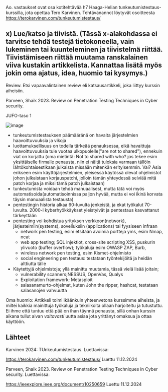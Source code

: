 Ao. vastaukset ovat osa kotitehtävää h7 Haaga-Helian tunkeutumistestaus-kurssilla, jota opettaa Tero Karvinen. 
Tehtävänannot löytyvät osoitteesta https://terokarvinen.com/tunkeutumistestaus/

## x) Lue/katso ja tiivistä. (Tässä x-alakohdassa ei tarvitse tehdä testejä tietokoneella, vain lukeminen tai kuunteleminen ja tiivistelmä riittää. Tiivistämiseen riittää muutama ranskalainen viiva kustakin artikkelista. Kannattaa lisätä myös jokin oma ajatus, idea, huomio tai kysymys.)
Review. Etsi vapaavalintainen review eli katsausartikkeli, joka liittyy kurssin aiheisiin.

Parveen, Shaik 2023. Review on Penetration Testing Techniques in Cyber security.

JUFO-taso 1

![image](https://github.com/user-attachments/assets/2e62bf69-20fe-4eb0-9650-7057a87e90db)

- tunkeutumistestauksen päämääränä on havaita järjestelmien haavoittuvuuksia ja vikoja
- luottamuksellisuus on todella tärkeää penauksessa, eikä havaittuja haavoittuvuuksia tule vuotaa ulkopuolelle("are not to shared"), ennekuin viat on korjattu (oma mietintä: Not to shared with who? jos tekee esim yksittäiselle firmalle penausta, niin ei näitä tuloksia varmaan tällöin lähtökohtaisestikaan julkaista missään mitenkän erityisemmin. Vai? Asia erikseen esim käyttöjärjestelmien, yleisessä käytössä olevat ohjelmistot johon julkaistaan korjauspatchi, jolloin tämän yhteydessä selviää mitä patch korjaa ja miksi tämä patch julkaistaan)
- tunkeutumista voidaan tehdä manuaalisest, mutta tätä voi myös automatisoida(automatisoinnissa paljon hyvää, mutta ei voi ikinä korvata täysin manuaalista testausta)
- pentestingin historia alkaa 60-luvulta jenkeistä, ja ekat työkalut 70-luvulta. 2000-l kyberhyökkäykset yleistyivät ja pentestaus kasvattanut tärkeyttään
- pentesting voi kohdistua yrityksen verkkoon(network), järjestelmiin(systems), sovelluksiin (applications) tai fyysiseen infraan
  - network pen testing,  esim etsitään avoimia portteja yms, esim Nmap, ncat
  - web app testing; SQL injektiot, cross-site scripting XSS, puskurin ylivuoto (buffer overflow); työkaluja esim OWASP ZAP, Burb,
  - wireless network pen testing, esim Kismet-ohjelmisto
  - social engineering pen testaus: testataan työntekijöitä ja heidän alttiutta tälle
- Käytettyjä ohjelmistoja; yllä mainittu muutamia, tässä vielä lisää joitain;
    - vulnerability scanners;NESSUS, OpenVas, Qualys
    - Exploitation framework; Metasploit
    - salasanamurto-ohjelmat, kuten John the ripper, hashcat, testataan salasanojen vahvuutta

  

Oma huomio: Artikkeli toimi ikäänkuin yhteenvetona kurssimme aiheista, ja miltei kaikkia mainittuja työkaluja ja tekniikoita ollaan harjoiteltu ja tutustuttu. 
Ei ihme että tuntuu että pää on ihan täynnä penausta, sillä onhan kurssin aikana tullut aivan _valtavasti_ uutta asiaa jota yrittänyt omaksua ja ottaa käyttöön.


## Lähteet

Karvinen 2024: TUnkeutumistestaus. Luettavissa:

https://terokarvinen.com/tunkeutumistestaus/ Luettu 11.12.2024

Parveen, Shaik 2023. Review on Penetration Testing Techniques in Cyber security. Luettavissa:

https://ieeexplore.ieee.org/document/10250659 Luettu 11.12.2024

